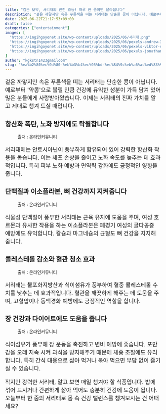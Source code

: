 ```yaml
---
title: "검은 보약, 서리태의 반전 효능! 하루 한 줌이면 달라집니다"
description: "겉은 까맣지만 속은 푸른색을 띠는 서리태는 단순한 콩이 아닙니다. 예로부터 '약콩'으로 불릴 만큼 건강에 유익한 성분이 가득 담겨 있어 많은 분들에게 사랑받아왔습니다. 이제는 서리태의 진짜 가치를 알고 제대로 챙겨 드실 때입니다."
date: 2025-06-22T21:17:53+09:00
draft: false
categories: ["entertainment"]
images: [
  "https://ingihgoyonet.site/wp-content/uploads/2025/06/서리태.png"
  "https://ingihgoyonet.site/wp-content/uploads/2025/06/pexels-andrew-31953354-683x1024.jpg"
  "https://ingihgoyonet.site/wp-content/uploads/2025/06/pexels-viktor-smith-593827-1393382-1024x678.jpg"
  "https://ingihgoyonet.site/wp-content/uploads/2025/06/pexels-jonathan-rios-388322-1033730-1-683x1024.jpg"
]
author: "kgkstn1423gmailcom"
slug: "%ea%b2%80%ec%9d%80-%eb%b3%b4%ec%95%bd-%ec%84%9c%eb%a6%ac%ed%83%9c%ec%9d%98-%eb%b0%98%ec%a0%84-%ed%9a%a8%eb%8a%a5-%ed%95%98%eb%a3%a8-%ed%95%9c-%ec%a4%8c%ec%9d%b4%eb%a9%b4-%eb%8b%ac%eb%9d%bc%ec%a7%91"
---
```


<p style="font-size:18px">겉은 까맣지만 속은 푸른색을 띠는 서리태는 단순한 콩이 아닙니다. 예로부터 '약콩'으로 불릴 만큼 건강에 유익한 성분이 가득 담겨 있어 많은 분들에게 사랑받아왔습니다. 이제는 서리태의 진짜 가치를 알고 제대로 챙겨 드실 때입니다.</p> <h2 >항산화 폭탄, 노화 방지에도 탁월합니다</h2> <figure ><img src="https://ingihgoyonet.site/wp-content/uploads/2025/06/서리태.png" alt="" style="aspect-ratio:16/9;object-fit:cover"/><figcaption >출처 : 온라인커뮤니티</figcaption></figure> <p style="font-size:18px">서리태에는 안토시아닌이 풍부하게 함유되어 있어 강력한 항산화 작용을 돕습니다. 이는 세포 손상을 줄이고 노화 속도를 늦추는 데 효과적입니다. 특히 피부 노화 예방과 면역력 강화에도 긍정적인 영향을 줍니다.</p> <h2 >단백질과 이소플라본, 뼈 건강까지 지켜줍니다</h2> <figure ><img src="https://ingihgoyonet.site/wp-content/uploads/2025/06/pexels-andrew-31953354-683x1024.jpg" alt="" style="aspect-ratio:16/9;object-fit:cover"/><figcaption >출처 : 온라인커뮤니티</figcaption></figure> <p style="font-size:18px">식물성 단백질이 풍부한 서리태는 근육 유지에 도움을 주며, 여성 호르몬과 유사한 작용을 하는 이소플라본은 폐경기 여성의 골다공증 예방에도 유익합니다. 칼슘과 마그네슘의 균형도 뼈 건강을 지지해 줍니다.</p> <h2 >콜레스테롤 감소와 혈관 청소 효과</h2> <figure ><img src="https://ingihgoyonet.site/wp-content/uploads/2025/06/pexels-viktor-smith-593827-1393382-1024x678.jpg" alt="" style="aspect-ratio:16/9;object-fit:cover"/><figcaption >출처 : 온라인커뮤니티</figcaption></figure> <p style="font-size:18px">서리태는 불포화지방산과 식이섬유가 풍부하여 혈중 콜레스테롤 수치를 낮추는 데 효과적입니다. 혈관을 깨끗하게 해주는 데 도움을 주며, 고혈압이나 동맥경화 예방에도 긍정적인 역할을 합니다.</p> <h2 >장 건강과 다이어트에도 도움을 줍니다</h2> <figure ><img src="https://ingihgoyonet.site/wp-content/uploads/2025/06/pexels-jonathan-rios-388322-1033730-1-683x1024.jpg" alt="" style="aspect-ratio:16/9;object-fit:cover"/><figcaption >출처 : 온라인커뮤니티</figcaption></figure> <p style="font-size:18px">식이섬유가 풍부해 장 운동을 촉진하고 변비 예방에 좋습니다. 포만감을 오래 지속 시켜 과식을 방지해주기 때문에 체중 조절에도 유리합니다. 특히 간식 대용으로 삶아 먹거나 볶아 먹으면 부담 없이 즐기실 수 있습니다.</p> <p style="font-size:18px">작지만 강력한 서리태, 알고 보면 매일 챙겨야 할 식품입니다. 밥에 섞어 드시거나 간편하게 삶아 먹어도 충분히 건강에 도움이 됩니다. 오늘부터 한 줌의 서리태로 몸 속 건강 밸런스를 챙겨보시는 건 어떠세요?</p>
